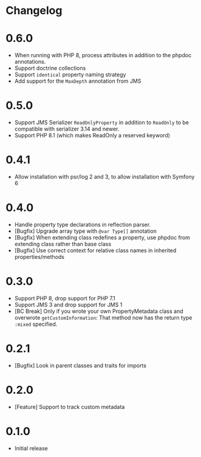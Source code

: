 # Changelog

# 0.6.0

* When running with PHP 8, process attributes in addition to the phpdoc annotations.
* Support doctrine collections
* Support `identical` property naming strategy
* Add support for the `MaxDepth` annotation from JMS

# 0.5.0

* Support JMS Serializer `ReadOnlyProperty` in addition to `ReadOnly` to be compatible with serializer 3.14 and newer.
* Support PHP 8.1 (which makes ReadOnly a reserved keyword)

# 0.4.1

* Allow installation with psr/log 2 and 3, to allow installation with Symfony 6

# 0.4.0

* Handle property type declarations in reflection parser.
* [Bugfix] Upgrade array type with `@var Type[]` annotation
* [Bugfix] When extending class redefines a property, use phpdoc from extending class rather than base class
* [Bugfix] Use correct context for relative class names in inherited properties/methods

# 0.3.0

* Support PHP 8, drop support for PHP 7.1
* Support JMS 3 and drop support for JMS 1
* [BC Break] Only if you wrote your own PropertyMetadata class and overwrote `getCustomInformation`: That method now has the return type `:mixed` specified.

# 0.2.1

* [Bugfix] Look in parent classes and traits for imports

# 0.2.0

* [Feature] Support to track custom metadata

# 0.1.0

* Initial release
